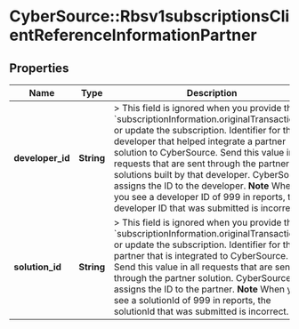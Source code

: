 # CyberSource::Rbsv1subscriptionsClientReferenceInformationPartner

## Properties
Name | Type | Description | Notes
------------ | ------------- | ------------- | -------------
**developer_id** | **String** | &gt; This field is ignored when you provide the &#x60;subscriptionInformation.originalTransactionId&#x60; or update the subscription.  Identifier for the developer that helped integrate a partner solution to CyberSource.  Send this value in all requests that are sent through the partner solutions built by that developer. CyberSource assigns the ID to the developer.  **Note** When you see a developer ID of 999 in reports, the developer ID that was submitted is incorrect.  | [optional] 
**solution_id** | **String** | &gt; This field is ignored when you provide the &#x60;subscriptionInformation.originalTransactionId&#x60; or update the subscription.  Identifier for the partner that is integrated to CyberSource.  Send this value in all requests that are sent through the partner solution. CyberSource assigns the ID to the partner.  **Note** When you see a solutionId of 999 in reports, the solutionId that was submitted is incorrect.  | [optional] 


